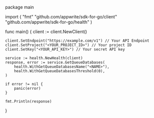 package main

import (
    "fmt"
    "github.com/appwrite/sdk-for-go/client"
    "github.com/appwrite/sdk-for-go/health"
)

func main() {
    client := client.NewClient()

    client.SetEndpoint("https://example.com/v1") // Your API Endpoint
    client.SetProject("<YOUR_PROJECT_ID>") // Your project ID
    client.SetKey("<YOUR_API_KEY>") // Your secret API key

    service := health.NewHealth(client)
    response, error := service.GetQueueDatabases(
        health.WithGetQueueDatabasesName("<NAME>"),
        health.WithGetQueueDatabasesThreshold(0),
    )

    if error != nil {
        panic(error)
    }

    fmt.Println(response)
}
